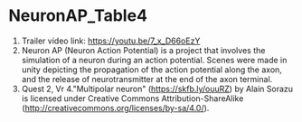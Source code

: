 # NeuronAP_Table4

1. Trailer video link: https://youtu.be/7_x_D66oEzY
2. Neuron AP (Neuron Action Potential) is a project that involves the simulation of a neuron during an action potential. Scenes were made in unity depicting the propagation of the action potential along the axon, and the release of neurotransmitter at the end of the axon terminal.
3. Quest 2, Vr
4."Multipolar neuron" (https://skfb.ly/ouuRZ) by Alain Sorazu is licensed under Creative Commons Attribution-ShareAlike (http://creativecommons.org/licenses/by-sa/4.0/).


